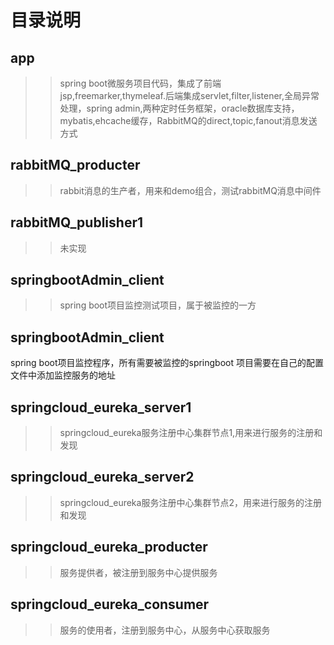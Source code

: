 # 目录说明
## app
>> spring boot微服务项目代码，集成了前端jsp,freemarker,thymeleaf.后端集成servlet,filter,listener,全局异常处理，spring admin,两种定时任务框架，oracle数据库支持，mybatis,ehcache缓存，RabbitMQ的direct,topic,fanout消息发送方式
## rabbitMQ_producter
>> rabbit消息的生产者，用来和demo组合，测试rabbitMQ消息中间件
## rabbitMQ_publisher1
>> 未实现
## springbootAdmin_client
>> spring boot项目监控测试项目，属于被监控的一方
## springbootAdmin_client
  spring boot项目监控程序，所有需要被监控的springboot 项目需要在自己的配置文件中添加监控服务的地址
## springcloud_eureka_server1
>> springcloud_eureka服务注册中心集群节点1,用来进行服务的注册和发现
## springcloud_eureka_server2
>> springcloud_eureka服务注册中心集群节点2，用来进行服务的注册和发现
## springcloud_eureka_producter
>> 服务提供者，被注册到服务中心提供服务
## springcloud_eureka_consumer
>> 服务的使用者，注册到服务中心，从服务中心获取服务